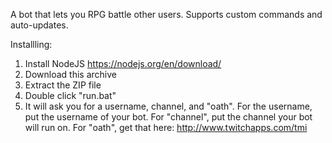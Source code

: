 A bot that lets you RPG battle other users. 
Supports custom commands and auto-updates.

Installling:
1. Install NodeJS 
https://nodejs.org/en/download/
2. Download this archive 
3. Extract the ZIP file
4. Double click "run.bat"
5. It will ask you for a username, channel, and "oath". For the username, put the username of your bot. For "channel", put the channel your bot will run on. For "oath", get that here:
http://www.twitchapps.com/tmi

